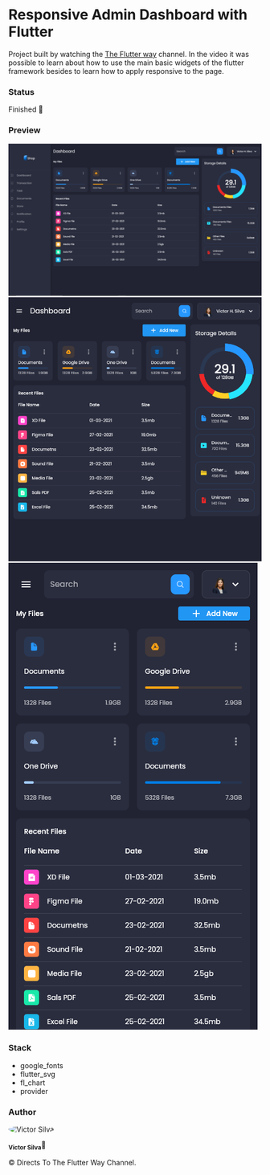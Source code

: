 # Responsive Admin Dashboard with Flutter

Project built by watching the [The Flutter way](https://www.youtube.com/@TheFlutterWay) channel. In the video it was possible to learn about how to use the main basic widgets of the flutter framework besides to learn how to apply responsive to the page. 

### Status

Finished 🚀

### Preview

![Desktop Size](./.github/desktop-size.png)
![Phone Size](./.github/tablet-size.png) ![Mobile Size](./.github/mobile-size.png)

### Stack

- google_fonts
- flutter_svg
- fl_chart
- provider

### Author

<div>
<img style="border-radius: 50%" src="https://avatars.githubusercontent.com/u/70340221?v=4"  width="100px;"  alt="Victor Silva"/>

<sub><b>Victor Silva</b></sub>🚀
</div>

&copy; Directs To The Flutter Way Channel.
